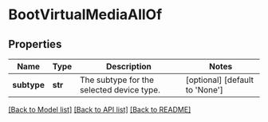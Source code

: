 # BootVirtualMediaAllOf

## Properties
Name | Type | Description | Notes
------------ | ------------- | ------------- | -------------
**subtype** | **str** | The subtype for the selected device type.    | [optional] [default to 'None']

[[Back to Model list]](../README.md#documentation-for-models) [[Back to API list]](../README.md#documentation-for-api-endpoints) [[Back to README]](../README.md)


